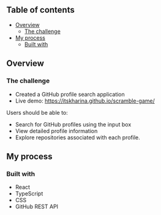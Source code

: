 ## Table of contents

- [Overview](#overview)
  - [The challenge](#the-challenge)
- [My process](#my-process)
  - [Built with](#built-with)

## Overview

### The challenge

- Created a GitHub profile search application
- Live demo: https://itskharina.github.io/scramble-game/

Users should be able to:

- Search for GitHub profiles using the input box
- View detailed profile information
- Explore repositories associated with each profile.

## My process

### Built with

- React
- TypeScript
- CSS
- GitHub REST API
